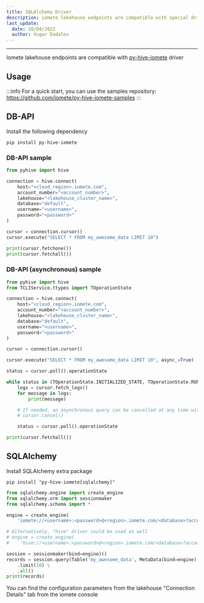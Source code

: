 ```yaml
---
title: SQLAlchemy Driver
description: iomete lakehouse endpoints are compatible with special driver, you can use the samples repository to quick start
last_update:
  date: 10/04/2022
  author: Vugar Dadalov
---
```


___

Iomete lakehouse endpoints are compatible with <a href="https://pypi.org/project/py-hive-iomete" targetr="_blank">py-hive-iomete</a> driver

## Usage

:::info
For a quick start, you can use the samples repository: <https://github.com/iomete/py-hive-iomete-samples>
:::

## DB-API

Install the following dependency

```shell
pip install py-hive-iomete
```



### DB-API sample

```python
from pyhive import hive

connection = hive.connect(
    host="<cloud_region>.iomete.com",
    account_number="<account_number>",
    lakehouse="<lakehouse_cluster_name>",
    database="default",
    username="<username>",
    password="<password>"
)

cursor = connection.cursor()
cursor.execute("SELECT * FROM my_awesome_data LIMIT 10")

print(cursor.fetchone())
print(cursor.fetchall())
```



### DB-API (asynchronous) sample

```python
from pyhive import hive
from TCLIService.ttypes import TOperationState

connection = hive.connect(
    host="<cloud_region>.iomete.com",
    account_number="<account_number>",
    lakehouse="<lakehouse_cluster_name>",
    database="default",
    username="<username>",
    password="<password>"
)

cursor = connection.cursor()

cursor.execute("SELECT * FROM my_awesome_data LIMIT 10", async_=True)

status = cursor.poll().operationState

while status in (TOperationState.INITIALIZED_STATE, TOperationState.RUNNING_STATE):
    logs = cursor.fetch_logs()
    for message in logs:
        print(message)

    # If needed, an asynchronous query can be cancelled at any time with:
    # cursor.cancel()

    status = cursor.poll().operationState

print(cursor.fetchall())
```



## SQLAlchemy

Install SQLAlchemy extra package

```shell
pip install "py-hive-iomete[sqlalchemy]"
```



```python
from sqlalchemy.engine import create_engine
from sqlalchemy.orm import sessionmaker
from sqlalchemy.schema import *

engine = create_engine(
    'iomete://<username>:<password>@<region>.iomete.com/<database>?account_number=<account_number>&lakehouse=<lakehouse_cluster_name>')

# Alternatively, "hive" driver could be used as well
# engine = create_engine(
#    'hive://<username>:<password>@<region>.iomete.com/<database>?account_number=<account_number>&lakehouse=<lakehouse_cluster_name>')

session = sessionmaker(bind=engine)()
records = session.query(Table('my_awesome_data', MetaData(bind=engine), autoload=True)) \
    .limit(10) \
    .all()
print(records)
```



You can find the configuration parameters from the lakehouse "Connection Details" tab from the iomete console